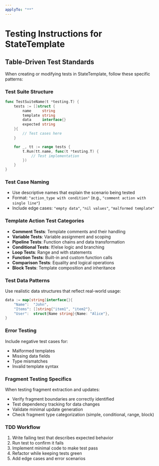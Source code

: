 ```yaml
---
applyTo: "**"
---
```


# Testing Instructions for StateTemplate

## Table-Driven Test Standards

When creating or modifying tests in StateTemplate, follow these specific patterns:

### Test Suite Structure

```go
func TestSuiteName(t *testing.T) {
    tests := []struct {
        name     string
        template string
        data     interface{}
        expected string
    }{
        // Test cases here
    }

    for _, tt := range tests {
        t.Run(tt.name, func(t *testing.T) {
            // Test implementation
        })
    }
}
```

### Test Case Naming

- Use descriptive names that explain the scenario being tested
- Format: `"action_type with condition"` (e.g., `"comment action with single line"`)
- Include edge cases: `"empty data"`, `"nil values"`, `"malformed template"`

### Template Action Test Categories

- **Comment Tests**: Template comments and their handling
- **Variable Tests**: Variable assignment and scoping
- **Pipeline Tests**: Function chains and data transformation
- **Conditional Tests**: If/else logic and branching
- **Loop Tests**: Range and with statements
- **Function Tests**: Built-in and custom function calls
- **Comparison Tests**: Equality and logical operations
- **Block Tests**: Template composition and inheritance

### Test Data Patterns

Use realistic data structures that reflect real-world usage:

```go
data := map[string]interface{}{
    "Name":  "John",
    "Items": []string{"item1", "item2"},
    "User":  struct{Name string}{Name: "Alice"},
}
```

### Error Testing

Include negative test cases for:

- Malformed templates
- Missing data fields
- Type mismatches
- Invalid template syntax

### Fragment Testing Specifics

When testing fragment extraction and updates:

- Verify fragment boundaries are correctly identified
- Test dependency tracking for data changes
- Validate minimal update generation
- Check fragment type categorization (simple, conditional, range, block)

### TDD Workflow

1. Write failing test that describes expected behavior
2. Run test to confirm it fails
3. Implement minimal code to make test pass
4. Refactor while keeping tests green
5. Add edge cases and error scenarios
